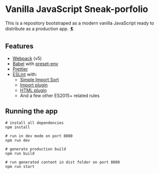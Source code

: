 # Vanilla JavaScript Sneak-porfolio

This is a repository bootstraped as a modern vanilla JavaScript ready to distribute as a production app. 🏄

## Features

- [Webpack](https://webpack.js.org/) (v5)
- [Babel](https://babeljs.io/) with [preset-env](https://babeljs.io/docs/en/babel-preset-env)
- [Prettier](https://prettier.io/)
- [ESLint](https://eslint.org/) with:
  - [Simple Import Sort](https://github.com/lydell/eslint-plugin-simple-import-sort/)
  - [Import plugin](https://github.com/benmosher/eslint-plugin-import/)
  - [HTML plugin](https://github.com/BenoitZugmeyer/eslint-plugin-html)
  - And a few other ES2015+ related rules

## Running the app

```
# install all dependencies
npm install

# run in dev mode on port 8080
npm run dev

# generate production build
npm run build

# run generated content in dist folder on port 8080
npm run start
```

